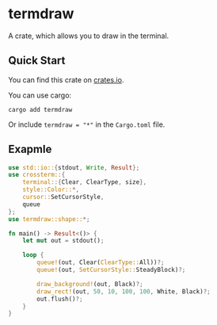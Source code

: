 # termdraw

A crate, which allows you to draw in the terminal.

## Quick Start

You can find this crate on [crates.io](https://crates.io/crates/termdraw).

You can use cargo:
```console
cargo add termdraw
```
Or include `termdraw = "*"` in the `Cargo.toml` file.

## Exapmle

```rust
use std::io::{stdout, Write, Result};
use crossterm::{
    terminal::{Clear, ClearType, size},
    style::Color::*,
    cursor::SetCursorStyle,
    queue
};
use termdraw::shape::*;

fn main() -> Result<()> {
    let mut out = stdout();

    loop {
        queue!(out, Clear(ClearType::All))?;
        queue!(out, SetCursorStyle::SteadyBlock)?;

        draw_background!(out, Black)?;
        draw_rect!(out, 50, 10, 100, 100, White, Black)?;
        out.flush()?;
    }
}
```
